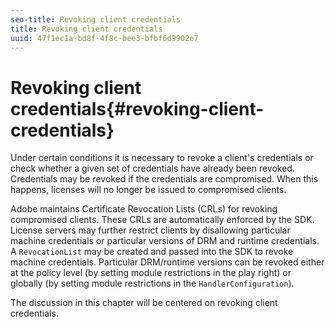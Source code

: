 ```yaml
---
seo-title: Revoking client credentials
title: Revoking client credentials
uuid: 47f1ec1a-bd8f-4f8c-bee3-bfbf6d9902e7
---
```


# Revoking client credentials{#revoking-client-credentials}

Under certain conditions it is necessary to revoke a client's credentials or check whether a given set of credentials have already been revoked. Credentials may be revoked if the credentials are compromised. When this happens, licenses will no longer be issued to compromised clients.

Adobe maintains Certificate Revocation Lists (CRLs) for revoking compromised clients. These CRLs are automatically enforced by the SDK. License servers may further restrict clients by disallowing particular machine credentials or particular versions of DRM and runtime credentials. A `RevocationList` may be created and passed into the SDK to revoke machine credentials. Particular DRM/runtime versions can be revoked either at the policy level (by setting module restrictions in the play right) or globally (by setting module restrictions in the `HandlerConfiguration`).

The discussion in this chapter will be centered on revoking client credentials. 
